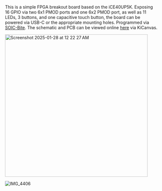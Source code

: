 This is a simple FPGA breakout board based on the iCE40UP5K. Exposing 16 GPIO via two 6x1 PMOD ports and one 6x2 PMOD port, as well as 11 LEDs, 3 buttons, and one capacitive touch button, the board can be powered via USB-C or the appropriate mounting holes. Programmed via [SOIC-Bite](https://github.com/SimonMerrett/SOICbite/blob/master/README.md). The schematic and PCB can be viewed online [here](https://kicanvas.org/?github=https%3A%2F%2Fgithub.com%2FTobi-McKellar%2FiCE40UP5k_Breakout%2Ftree%2Fmain%2FFPGA_SOM) via KiCanvas.


<img width="470" alt="Screenshot 2025-01-28 at 12 22 27 AM" src="https://github.com/user-attachments/assets/9bd2b797-f2d7-4050-8a35-e0215cf6bc1b" />


![IMG_4406](https://github.com/user-attachments/assets/16c2c74e-8777-48ee-86aa-30cebafd3264)
